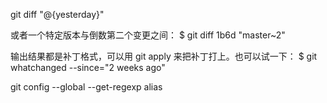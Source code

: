 git diff "@{yesterday}"

或者一个特定版本与倒数第二个变更之间：
$ git diff 1b6d "master~2"

输出结果都是补丁格式，可以用 git apply 来把补丁打上。也可以试一下：
$ git whatchanged --since="2 weeks ago"

git config --global --get-regexp alias